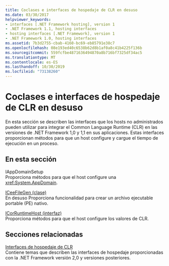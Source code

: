 ```yaml
---
title: Coclases e interfaces de hospedaje de CLR en desuso
ms.date: 03/30/2017
helpviewer_keywords:
- interfaces [.NET Framework hosting], version 1
- .NET Framework 1.1, hosting interfaces
- hosting interfaces [.NET Framework], version 1
- .NET Framework 1.0, hosting interfaces
ms.assetid: 7b3d2755-cbab-4160-bc69-eb85791e38c7
ms.openlocfilehash: 08e193ed40c6538b62d8b1af0a8c41b4225f136b
ms.sourcegitcommit: 559fcfbe4871636494870a8b716bf7325df34ac5
ms.translationtype: MT
ms.contentlocale: es-ES
ms.lasthandoff: 10/30/2019
ms.locfileid: "73138260"
---
```

# <a name="deprecated-clr-hosting-interfaces-and-coclasses"></a>Coclases e interfaces de hospedaje de CLR en desuso
En esta sección se describen las interfaces que los hosts no administrados pueden utilizar para integrar el Common Language Runtime (CLR) en las versiones de .NET Framework 1,0 y 1,1 en sus aplicaciones. Estas interfaces proporcionan métodos para que un host configure y cargue el tiempo de ejecución en un proceso.  
  
## <a name="in-this-section"></a>En esta sección  
 IAppDomainSetup  
 Proporciona métodos para que el host configure una <xref:System.AppDomain>.  
  
 [ICeeFileGen (clase)](../../../../docs/framework/unmanaged-api/hosting/iceefilegen-class.md)  
 En desuso Proporciona funcionalidad para crear un archivo ejecutable portable (PE) nativo.  
  
 [ICorRuntimeHost (interfaz)](../../../../docs/framework/unmanaged-api/hosting/icorruntimehost-interface.md)  
 Proporciona métodos para que el host configure los valores de CLR.  
  
## <a name="related-sections"></a>Secciones relacionadas  
 [Interfaces de hospedaje de CLR](../../../../docs/framework/unmanaged-api/hosting/clr-hosting-interfaces.md)  
 Contiene temas que describen las interfaces de hospedaje proporcionadas con la .NET Framework versión 2,0 y versiones posteriores.
